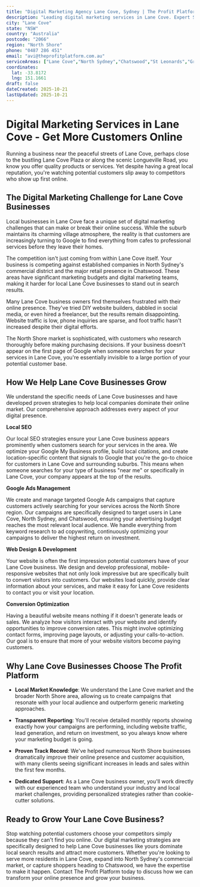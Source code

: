 ```yaml
---
title: "Digital Marketing Agency Lane Cove, Sydney | The Profit Platform"
description: "Leading digital marketing services in Lane Cove. Expert SEO, Google Ads & web design for North Shore businesses. Call 0487 286 451 for a free consultation."
city: "Lane Cove"
state: "NSW"
country: "Australia"
postcode: "2066"
region: "North Shore"
phone: "0487 286 451"
email: "avi@theprofitplatform.com.au"
serviceAreas: ["Lane Cove","North Sydney","Chatswood","St Leonards","Greenwich"]
coordinates:
  lat: -33.8172
  lng: 151.1661
draft: false
dateCreated: 2025-10-21
lastUpdated: 2025-10-21
---
```


<script type="application/ld+json">
{
  "@context": "https://schema.org",
  "@type": "LocalBusiness",
  "@id": "https://theprofitplatform.com.au/locations/lane-cove/",
  "name": "The Profit Platform",
  "description": "Leading digital marketing services in Lane Cove. Expert SEO, Google Ads & web design for North Shore businesses. Call 0487 286 451 for a free consultation.",
  "url": "https://theprofitplatform.com.au/locations/lane-cove/",
  "telephone": "0487 286 451",
  "email": "avi@theprofitplatform.com.au",
  "address": {
    "@type": "PostalAddress",
    "addressLocality": "Lane Cove",
    "addressRegion": "NSW",
    "postalCode": "2066",
    "addressCountry": "AU"
  },
  "areaServed": {
    "@type": "City",
    "name": "Lane Cove"
  },
  "priceRange": "$$",
  "openingHours": "Mo-Fr 09:00-18:00",
  "sameAs": [
    "https://www.facebook.com/theprofitplatform",
    "https://www.linkedin.com/company/theprofitplatform",
    "https://twitter.com/profitplatform"
  ],
  "geo": {
    "@type": "GeoCoordinates"
  }
}
</script>


# Digital Marketing Services in Lane Cove - Get More Customers Online

Running a business near the peaceful streets of Lane Cove, perhaps close to the bustling Lane Cove Plaza or along the scenic Longueville Road, you know you offer quality products or services. Yet despite having a great local reputation, you're watching potential customers slip away to competitors who show up first online.

## The Digital Marketing Challenge for Lane Cove Businesses

Local businesses in Lane Cove face a unique set of digital marketing challenges that can make or break their online success. While the suburb maintains its charming village atmosphere, the reality is that customers are increasingly turning to Google to find everything from cafes to professional services before they leave their homes.

The competition isn't just coming from within Lane Cove itself. Your business is competing against established companies in North Sydney's commercial district and the major retail presence in Chatswood. These areas have significant marketing budgets and digital marketing teams, making it harder for local Lane Cove businesses to stand out in search results.

Many Lane Cove business owners find themselves frustrated with their online presence. They've tried DIY website builders, dabbled in social media, or even hired a freelancer, but the results remain disappointing. Website traffic is low, phone inquiries are sparse, and foot traffic hasn't increased despite their digital efforts.

The North Shore market is sophisticated, with customers who research thoroughly before making purchasing decisions. If your business doesn't appear on the first page of Google when someone searches for your services in Lane Cove, you're essentially invisible to a large portion of your potential customer base.

## How We Help Lane Cove Businesses Grow

We understand the specific needs of Lane Cove businesses and have developed proven strategies to help local companies dominate their online market. Our comprehensive approach addresses every aspect of your digital presence.

**Local SEO**

Our local SEO strategies ensure your Lane Cove business appears prominently when customers search for your services in the area. We optimize your Google My Business profile, build local citations, and create location-specific content that signals to Google that you're the go-to choice for customers in Lane Cove and surrounding suburbs. This means when someone searches for your type of business "near me" or specifically in Lane Cove, your company appears at the top of the results.

**Google Ads Management**

We create and manage targeted Google Ads campaigns that capture customers actively searching for your services across the North Shore region. Our campaigns are specifically designed to target users in Lane Cove, North Sydney, and Chatswood, ensuring your advertising budget reaches the most relevant local audience. We handle everything from keyword research to ad copywriting, continuously optimizing your campaigns to deliver the highest return on investment.

**Web Design & Development**

Your website is often the first impression potential customers have of your Lane Cove business. We design and develop professional, mobile-responsive websites that not only look impressive but are specifically built to convert visitors into customers. Our websites load quickly, provide clear information about your services, and make it easy for Lane Cove residents to contact you or visit your location.

**Conversion Optimization**

Having a beautiful website means nothing if it doesn't generate leads or sales. We analyze how visitors interact with your website and identify opportunities to improve conversion rates. This might involve optimizing contact forms, improving page layouts, or adjusting your calls-to-action. Our goal is to ensure that more of your website visitors become paying customers.

## Why Lane Cove Businesses Choose The Profit Platform

- **Local Market Knowledge**: We understand the Lane Cove market and the broader North Shore area, allowing us to create campaigns that resonate with your local audience and outperform generic marketing approaches.

- **Transparent Reporting**: You'll receive detailed monthly reports showing exactly how your campaigns are performing, including website traffic, lead generation, and return on investment, so you always know where your marketing budget is going.

- **Proven Track Record**: We've helped numerous North Shore businesses dramatically improve their online presence and customer acquisition, with many clients seeing significant increases in leads and sales within the first few months.

- **Dedicated Support**: As a Lane Cove business owner, you'll work directly with our experienced team who understand your industry and local market challenges, providing personalized strategies rather than cookie-cutter solutions.

## Ready to Grow Your Lane Cove Business?

Stop watching potential customers choose your competitors simply because they can't find you online. Our digital marketing strategies are specifically designed to help Lane Cove businesses like yours dominate local search results and attract more customers. Whether you're looking to serve more residents in Lane Cove, expand into North Sydney's commercial market, or capture shoppers heading to Chatswood, we have the expertise to make it happen. Contact The Profit Platform today to discuss how we can transform your online presence and grow your business.